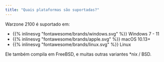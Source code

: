 ```yaml
---
title: "Quais plataformas são suportadas?"
---
```


Warzone 2100 é suportado em:

- {{% inlinesvg "fontawesome/brands/windows.svg" %}} Windows 7 - 11
- {{% inlinesvg "fontawesome/brands/apple.svg" %}} macOS 10.13+
- {{% inlinesvg "fontawesome/brands/linux.svg" %}} Linux

Ele também compila em FreeBSD, e muitas outras variantes *nix / BSD.

